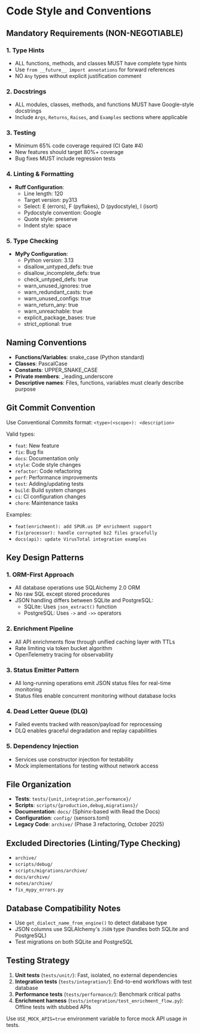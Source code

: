 # Code Style and Conventions

## Mandatory Requirements (NON-NEGOTIABLE)

### 1. Type Hints
- ALL functions, methods, and classes MUST have complete type hints
- Use `from __future__ import annotations` for forward references
- NO `Any` types without explicit justification comment

### 2. Docstrings
- ALL modules, classes, methods, and functions MUST have Google-style docstrings
- Include `Args`, `Returns`, `Raises`, and `Examples` sections where applicable

### 3. Testing
- Minimum 65% code coverage required (CI Gate #4)
- New features should target 80%+ coverage
- Bug fixes MUST include regression tests

### 4. Linting & Formatting
- **Ruff Configuration**:
  - Line length: 120
  - Target version: py313
  - Select: E (errors), F (pyflakes), D (pydocstyle), I (isort)
  - Pydocstyle convention: Google
  - Quote style: preserve
  - Indent style: space

### 5. Type Checking
- **MyPy Configuration**:
  - Python version: 3.13
  - disallow_untyped_defs: true
  - disallow_incomplete_defs: true
  - check_untyped_defs: true
  - warn_unused_ignores: true
  - warn_redundant_casts: true
  - warn_unused_configs: true
  - warn_return_any: true
  - warn_unreachable: true
  - explicit_package_bases: true
  - strict_optional: true

## Naming Conventions
- **Functions/Variables**: snake_case (Python standard)
- **Classes**: PascalCase
- **Constants**: UPPER_SNAKE_CASE
- **Private members**: _leading_underscore
- **Descriptive names**: Files, functions, variables must clearly describe purpose

## Git Commit Convention
Use Conventional Commits format: `<type>(<scope>): <description>`

Valid types:
- `feat`: New feature
- `fix`: Bug fix
- `docs`: Documentation only
- `style`: Code style changes
- `refactor`: Code refactoring
- `perf`: Performance improvements
- `test`: Adding/updating tests
- `build`: Build system changes
- `ci`: CI configuration changes
- `chore`: Maintenance tasks

Examples:
- `feat(enrichment): add SPUR.us IP enrichment support`
- `fix(processor): handle corrupted bz2 files gracefully`
- `docs(api): update VirusTotal integration examples`

## Key Design Patterns

### 1. ORM-First Approach
- All database operations use SQLAlchemy 2.0 ORM
- No raw SQL except stored procedures
- JSON handling differs between SQLite and PostgreSQL:
  - SQLite: Uses `json_extract()` function
  - PostgreSQL: Uses `->` and `->>` operators

### 2. Enrichment Pipeline
- All API enrichments flow through unified caching layer with TTLs
- Rate limiting via token bucket algorithm
- OpenTelemetry tracing for observability

### 3. Status Emitter Pattern
- All long-running operations emit JSON status files for real-time monitoring
- Status files enable concurrent monitoring without database locks

### 4. Dead Letter Queue (DLQ)
- Failed events tracked with reason/payload for reprocessing
- DLQ enables graceful degradation and replay capabilities

### 5. Dependency Injection
- Services use constructor injection for testability
- Mock implementations for testing without network access

## File Organization
- **Tests**: `tests/{unit,integration,performance}/`
- **Scripts**: `scripts/{production,debug,migrations}/`
- **Documentation**: `docs/` (Sphinx-based with Read the Docs)
- **Configuration**: `config/` (sensors.toml)
- **Legacy Code**: `archive/` (Phase 3 refactoring, October 2025)

## Excluded Directories (Linting/Type Checking)
- `archive/`
- `scripts/debug/`
- `scripts/migrations/archive/`
- `docs/archive/`
- `notes/archive/`
- `fix_mypy_errors.py`

## Database Compatibility Notes
- Use `get_dialect_name_from_engine()` to detect database type
- JSON columns use SQLAlchemy's `JSON` type (handles both SQLite and PostgreSQL)
- Test migrations on both SQLite and PostgreSQL

## Testing Strategy
1. **Unit tests** (`tests/unit/`): Fast, isolated, no external dependencies
2. **Integration tests** (`tests/integration/`): End-to-end workflows with test database
3. **Performance tests** (`tests/performance/`): Benchmark critical paths
4. **Enrichment harness** (`tests/integration/test_enrichment_flow.py`): Offline tests with stubbed APIs

Use `USE_MOCK_APIS=true` environment variable to force mock API usage in tests.
